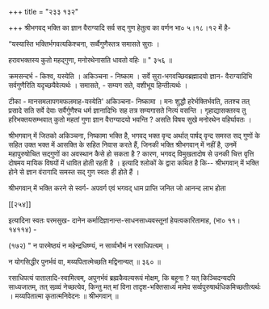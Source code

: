 +++
title = "२३३ १३२"

+++
श्रीभगवद् भक्ति का ज्ञान वैराग्यादि सर्व सद् गुण हेतुत्व का वर्णन भा० ५।१८।१२ में है- 

“यस्यास्ति भक्तिर्भगवत्यकिश्चना, सर्व्वैगुणैस्तत्र समासते सुराः । 

हरावभक्तस्य कुतो महद्गुणा, मनोरथेनासति धावतो वहिः ॥ " ३५६ ॥ 

क्रमसन्दर्भ - किश्व, यस्येति । अकिञ्चना - निष्काम । सर्वे सुरा-भगवच्छिवब्रह्मादयो ज्ञान- वैराग्यादिभि सर्वगुणैरिति यदृच्छयैवेत्यर्थः । समासते, - सम्यग सते, वशीभूय हिन्तीत्यर्थः । 

टीका - मानसमलापगमफलमाह-यस्येति' अकिञ्चना- निष्कामा । मनः शुद्धौ हरेर्भक्तिर्भवति, ततश्च तत् प्रसादे सति सर्वे देवाः सर्वैर्गुणैश्च धर्म ज्ञानादिभिः सह तत्र सम्यगासते नित्यं वसन्ति । गृहाद्यासक्तस्य तु हरिभक्तयसम्भवात् कुतो महतां गुणा ज्ञान वैराग्यादयो भवन्ति ? असति विषय सुखे मनोरथेन वहिर्घावतः । 

श्रीभगवान् में जितको अकिञ्चना, निष्कामा भक्ति है, भगवद् भक्त वृन्द अर्थात् पार्षद् वृन्द समस्त सद् गुणों के सहित उक्त भक्त में आसक्ति के सहित निवास करते हैं, जिनकी भक्ति श्रीभगवान् में नहीं है, उनमें महापुरुषोचित सद्गुणों का अवस्थान कैसे हो सकता है ? कारण, भगवद् विमुखतादोष से उनकी चित्त वृत्ति दोषमय मायिक विषयों में धावित होती रहती है । इत्यादि श्लोकों के द्वारा कथित है कि-- श्रीभगवान् में भक्ति होने से ज्ञान वंरागादि समस्त सद् गुण स्वतः ही होते हैं । 

श्रीभगवान् में भक्ति करने से स्वर्ग- अपवर्ग एवं भगवद् धाम प्राप्ति जनित जो आनन्द लाभ होता 

[[२५४]] 



इत्यादिना स्वतः परमसुख- दानेन कर्मादिज्ञानान्त-साधनसाध्यवस्तूनां हेयत्वकारितामाह, (भा० ११।१४११४) - 

(१७२) " न पारमेष्ठ्यं न महेन्द्रधिष्ण्यं, न सार्व्वभौमं न रसाधिपत्यम् । 

न योगसिद्धीर पुनर्भवं वा, मय्यपितात्मेच्छति मद्विनान्यत् ॥ ३६० ॥ 

रसाधिपत्यं पातालादि-स्वामित्वम्, अपुनर्भवं ब्रह्मकैवल्यरूपं मोक्षम्, कि बहूना ? यत् किञ्चिदन्यदपि साध्यजातम्, तत् सव्र्व्वं नेच्छत्येव, किन्तु मत् मां विना तादृश-भक्तिसाध्यं मामेव सर्व्वपुरुषार्थधिकमिच्छतीत्यर्थः । मय्यपितात्मा कृतात्मनिवेदनः ॥ श्रीभगवान् ॥ 
